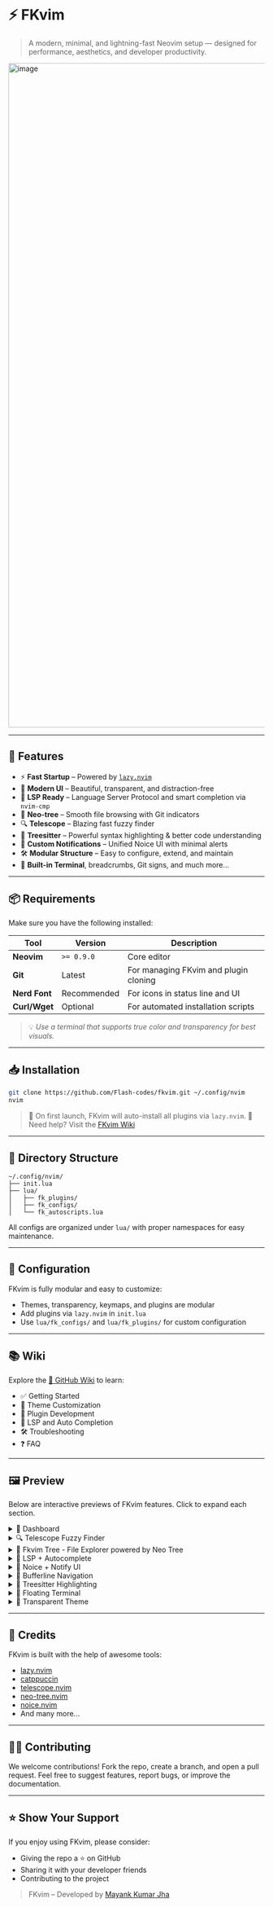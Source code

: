 
# ⚡ FKvim

> A modern, minimal, and lightning-fast Neovim setup — designed for performance, aesthetics, and developer productivity.

<img width="1305" alt="image" src="https://github.com/user-attachments/assets/f083ebfa-d89a-4831-86bf-19aed7fdf309" />

---

## 🚀 Features

- ⚡ **Fast Startup** – Powered by [`lazy.nvim`](https://github.com/folke/lazy.nvim)
- 🎨 **Modern UI** – Beautiful, transparent, and distraction-free
- 🧠 **LSP Ready** – Language Server Protocol and smart completion via `nvim-cmp`
- 📁 **Neo-tree** – Smooth file browsing with Git indicators
- 🔍 **Telescope** – Blazing fast fuzzy finder
- 🧩 **Treesitter** – Powerful syntax highlighting & better code understanding
- 🔔 **Custom Notifications** – Unified Noice UI with minimal alerts
- 🛠️ **Modular Structure** – Easy to configure, extend, and maintain
- 🧪 **Built-in Terminal**, breadcrumbs, Git signs, and much more...

---

## 📦 Requirements

Make sure you have the following installed:

| Tool          | Version     | Description                                 |
|---------------|-------------|---------------------------------------------|
| **Neovim**    | `>= 0.9.0`  | Core editor                                 |
| **Git**       | Latest      | For managing FKvim and plugin cloning       |
| **Nerd Font** | Recommended | For icons in status line and UI             |
| **Curl/Wget** | Optional    | For automated installation scripts          |

> 💡 _Use a terminal that supports true color and transparency for best visuals._

---

## 📥 Installation

```bash
git clone https://github.com/Flash-codes/fkvim.git ~/.config/nvim
nvim
````

> 🧠 On first launch, FKvim will auto-install all plugins via `lazy.nvim`.
> 📘 Need help? Visit the [FKvim Wiki](https://github.com/Flash-codes/fkvim/wiki/Getting-Started)

---

## 📁 Directory Structure

```
~/.config/nvim/
├── init.lua
├── lua/
│   ├── fk_plugins/
│   ├── fk_configs/
│   └── fk_autoscripts.lua
```

All configs are organized under `lua/` with proper namespaces for easy maintenance.

---

## 🔧 Configuration

FKvim is fully modular and easy to customize:

* Themes, transparency, keymaps, and plugins are modular
* Add plugins via `lazy.nvim` in `init.lua`
* Use `lua/fk_configs/` and `lua/fk_plugins/` for custom configuration

---

## 📚 Wiki

Explore the [📘 GitHub Wiki](https://github.com/Flash-codes/fkvim/wiki) to learn:

* ✅ Getting Started
* 🎨 Theme Customization
* 🔌 Plugin Development
* 🧠 LSP and Auto Completion
* 🛠️ Troubleshooting
* ❓ FAQ

---

## 🖼️ Preview
Below are interactive previews of FKvim features. Click to expand each section.

<details><summary>🎯 Dashboard</summary> <br> <img width="1687" alt="image" src="https://github.com/user-attachments/assets/e3c0002a-ae74-417d-8391-bb7094f20f06" width="800"/> <br> <em>Minimal FKvim Dashboard with project access, recent files, and shortcuts</em> </details>

<details> <summary>🔍 Telescope Fuzzy Finder</summary> <br> <img width="1695" alt="image" src="https://github.com/user-attachments/assets/ffd945c2-1b43-48dc-9b19-cb8f7f3d02d8" />
 <br> <em>Fast fuzzy searching for files, text, buffers, and more with Telescope</em> </details>

<details> <summary>📁 Fkvim Tree - File Explorer powered by Neo Tree</summary> <br> <img width="1707" alt="image" src="https://github.com/user-attachments/assets/8bd5ce1e-a206-4616-821d-8f55301c5288" />
 <br> <em>Modern sidebar with Git integration, diagnostics, and icons</em> </details>

<details> <summary>🧠 LSP + Autocomplete</summary> <br> <img width="1423" alt="image" src="https://github.com/user-attachments/assets/b932361a-b5d1-4f13-b303-b0115c58e47f" />
 <br> <em>Intelligent suggestions with LSP, snippets, and inline docs</em> </details>
 
<details> <summary>🔔 Noice + Notify UI</summary> <br> <img width="1674" alt="image" src="https://github.com/user-attachments/assets/5ba70126-6208-45c8-a071-05d9895f479b" />
<br> <em>Modern notification system and command-line interface using Noice + Notify</em> </details>

<details> <summary>📌 Bufferline Navigation</summary> <br> <img width="1710" alt="image" src="https://github.com/user-attachments/assets/f48c9395-10a3-49f0-8a2f-5fad7c71b871" />
 <br> <em>Visual tabs for each open buffer, with Git and diagnostic signs</em> </details>

<details> <summary>🧬 Treesitter Highlighting</summary> <br> <img width="1710" alt="image" src="https://github.com/user-attachments/assets/3432e449-6354-47b0-903f-43cc3079ab76" />
 <br> <em>Accurate and colorful syntax highlighting powered by Treesitter</em> 
</details>

<details> <summary>🧪 Floating Terminal</summary> <br> <img width="1709" alt="image" src="https://github.com/user-attachments/assets/2f794784-3a5a-459b-95db-3d6851030fb1" />
 <br> <em>Run terminals inside Neovim — Python, Git, htop, etc.</em> </details>

<details> <summary>🎨 Transparent Theme</summary> <br> <img width="1710" alt="image" src="https://github.com/user-attachments/assets/3ee9885a-11ca-466b-9262-c04cbd3bc0c9" />
 <br> <em>FKvim with True transparency and Default Catppuccin Mocha theme</em> </details>




---

## 🙏 Credits

FKvim is built with the help of awesome tools:

* [lazy.nvim](https://github.com/folke/lazy.nvim)
* [catppuccin](https://github.com/catppuccin/nvim)
* [telescope.nvim](https://github.com/nvim-telescope/telescope.nvim)
* [neo-tree.nvim](https://github.com/nvim-neo-tree/neo-tree.nvim)
* [noice.nvim](https://github.com/folke/noice.nvim)
* And many more...

---

## 🧑‍💻 Contributing

We welcome contributions!
Fork the repo, create a branch, and open a pull request.
Feel free to suggest features, report bugs, or improve the documentation.

---

## ⭐️ Show Your Support

If you enjoy using FKvim, please consider:

* Giving the repo a ⭐ on GitHub
* Sharing it with your developer friends
* Contributing to the project

> FKvim – Developed by [Mayank Kumar Jha](https://github.com/flashcodes-themayankjha)


